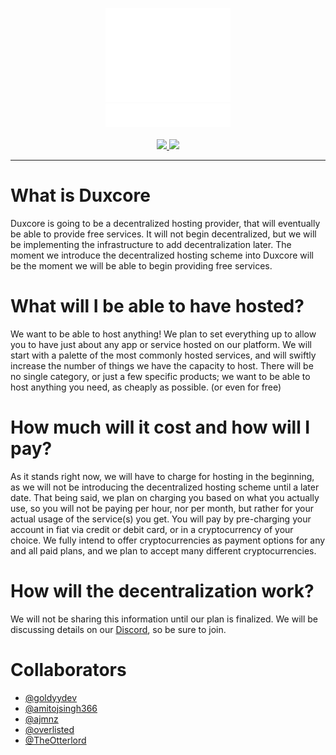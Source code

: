 <p align=center>
  <a href="https://duxcore.co/">
    <img src="assets/duxcore-icon.png"></img><br>
    <img src="assets/duxcore-text.png"></img>
  </a>
  <br><br>
  <a href="https://discord.gg/dTGJ5Bchnq">
    <img src="https://img.shields.io/discord/844279877503025182?label=Discord&logo=discord&logoColor=white&style=for-the-badge" />
  </a>
    <img src="https://img.shields.io/github/license/HoloPanio/duxcore?style=for-the-badge" />
  <hr>
</p>

# What is Duxcore

Duxcore is going to be a decentralized hosting provider, that will eventually be able to provide free services. It will not begin decentralized, but we will be implementing the infrastructure to add decentralization later. The moment we introduce the decentralized hosting scheme into Duxcore will be the moment we will be able to begin providing free services.

# What will I be able to have hosted?

We want to be able to host anything! We plan to set everything up to allow you to have just about any app or service hosted on our platform. We will start with a palette of the most commonly hosted services, and will swiftly increase the number of things we have the capacity to host. There will be no single category, or just a few specific products; we want to be able to host anything you need, as cheaply as possible. (or even for free)

# How much will it cost and how will I pay?

As it stands right now, we will have to charge for hosting in the beginning, as we will not be introducing the decentralized hosting scheme until a later date. That being said, we plan on charging you based on what you actually use, so you will not be paying per hour, nor per month, but rather for your actual usage of the service(s) you get. You will pay by pre-charging your account in fiat via credit or debit card, or in a cryptocurrency of your choice. We fully intend to offer cryptocurrencies as payment options for any and all paid plans, and we plan to accept many different cryptocurrencies.

# How will the decentralization work?

We will not be sharing this information until our plan is finalized. We will be discussing details on our [Discord](https://discord.gg/dTGJ5Bchnq), so be sure to join.

# Collaborators

- [@goldyydev](https://github.com/goldyydev)
- [@amitojsingh366](https://github.com/amitojsingh366)
- [@ajmnz](https://github.com/ajmnz)
- [@overlisted](https://github.com/overlisted)
- [@TheOtterlord](https://github.com/TheOtterlord)
